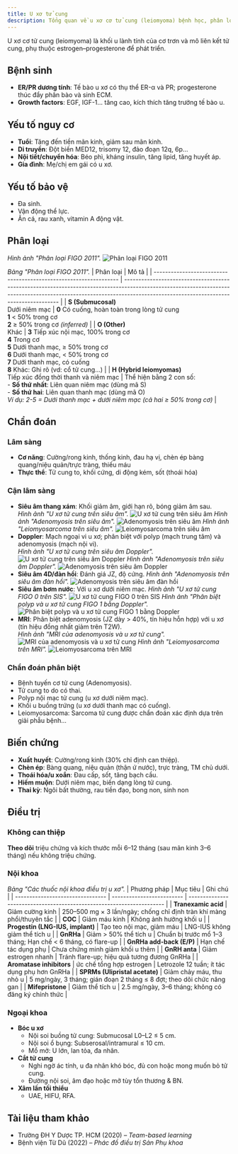 ```yaml
---
title: U xơ tử cung
description: Tổng quan về u xơ cơ tử cung (leiomyoma) bệnh học, phân loại, chẩn đoán và điều trị nội – ngoại khoa.
---
```


U xơ cơ tử cung (leiomyoma) là khối u lành tính của cơ trơn và mô liên kết tử cung, phụ thuộc estrogen–progesterone để phát triển.

## Bệnh sinh

- **ER/PR dương tính**: Tế bào u xơ có thụ thể ER-α và PR; progesterone thúc đẩy phân bào và sinh ECM.
- **Growth factors**: EGF, IGF-1... tăng cao, kích thích tăng trưởng tế bào u.

## Yếu tố nguy cơ

- **Tuổi**: Tăng đến tiền mãn kinh, giảm sau mãn kinh.
- **Di truyền**: Đột biến MED12, trisomy 12, đảo đoạn 12q, 6p...
- **Nội tiết/chuyển hóa**: Béo phì, kháng insulin, tăng lipid, tăng huyết áp.
- **Gia đình**: Mẹ/chị em gái có u xơ.

## Yếu tố bảo vệ

- Đa sinh.
- Vận động thể lực.
- Ăn cá, rau xanh, vitamin A động vật.

## Phân loại

_Hình ảnh "Phân loại FIGO 2011"._
![Phân loại FIGO 2011](./_images/phan-loai-u-xo-tu-cung-figo-2011.jpg)

_Bảng "Phân loại FIGO 2011"._
| Phân loại | Mô tả |
| ----------------------------------------------------------------- | ------------------------------------------------------------------------------------------------------------------------------------------------------------------------------------------------------------------- |
| **S (Submucosal)**<br>Dưới niêm mạc | **0** Có cuống, hoàn toàn trong lòng tử cung<br>**1** < 50% trong cơ<br>**2** ≥ 50% trong cơ _(inferred)_ |
| **O (Other)**<br>Khác | **3** Tiếp xúc nội mạc, 100% trong cơ<br>**4** Trong cơ<br>**5** Dưới thanh mạc, ≥ 50% trong cơ<br>**6** Dưới thanh mạc, < 50% trong cơ<br>**7** Dưới thanh mạc, có cuống<br>**8** Khác: Ghi rõ (vd: cổ tử cung...) |
| **H (Hybrid leiomyomas)**<br>Tiếp xúc đồng thời thanh và niêm mạc | Thể hiện bằng 2 con số:<br>- **Số thứ nhất**: Liên quan niêm mạc (dùng mã S)<br>- **Số thứ hai**: Liên quan thanh mạc (dùng mã O)<br>_Ví dụ: 2-5 = Dưới thanh mạc + dưới niêm mạc (cả hai ≥ 50% trong cơ)_ |

## Chẩn đoán

### Lâm sàng

- **Cơ năng**: Cường/rong kinh, thống kinh, đau hạ vị, chèn ép bàng quang/niệu quản/trực tràng, thiếu máu
- **Thực thể**: Tử cung to, khối cứng, di động kém, sốt (thoái hóa)

### Cận lâm sàng

- **Siêu âm thang xám**: Khối giảm âm, giới hạn rõ, bóng giảm âm sau.<br>
  _Hình ảnh "U xơ tử cung trên siêu âm"._
  ![U xơ tử cung trên siêu âm](./_images/u-xo-tu-cung-tren-sieu-am.png)
  _Hình ảnh "Adenomyosis trên siêu âm"._
  ![Adenomyosis trên siêu âm](./_images/adenomyosis-tren-sieu-am.png)
  _Hình ảnh "Leiomyosarcoma trên siêu âm"._
  ![Leiomyosarcoma trên siêu âm](./_images/leiomyosarcoma-tren-sieu-am.png)
- **Doppler**: Mạch ngoại vi u xơ; phân biệt với polyp (mạch trung tâm) và adenomyosis (mạch nội vi).<br>
  _Hình ảnh "U xơ tử cung trên siêu âm Doppler"._
  ![U xơ tử cung trên siêu âm Doppler](./_images/u-xo-tu-cung-tren-sieu-am-doppler.png)
  _Hình ảnh "Adenomyosis trên siêu âm Doppler"._
  ![Adenomyosis trên siêu âm Doppler](./_images/adenomyosis-tren-sieu-am-doppler.png)
- **Siêu âm 4D/đàn hồi**: Đánh giá JZ, độ cứng.
  _Hình ảnh "Adenomyosis trên siêu âm đàn hồi"._
  ![Adenomyosis trên siêu âm đàn hồi](./_images/adenomyosis-tren-sieu-am-dan-hoi.png)
- **Siêu âm bơm nước**: Với u xơ dưới niêm mạc.
  _Hình ảnh "U xơ tử cung FIGO 0 trên SIS"._
  ![U xơ tử cung FIGO 0 trên SIS](./_images/u-xo-tu-cung-figo-0-qua-sis.png)
  _Hình ảnh "Phân biệt polyp và u xơ tử cung FIGO 1 bằng Doppler"._
  ![Phân biệt polyp và u xơ tử cung FIGO 1 bằng Doppler](./_images/phan-biet-polyp-va-u-xo-tu-cung-figo-1-bang-doppler.png)
- **MRI**: Phân biệt adenomyosis (JZ dày > 40%, tín hiệu hỗn hợp) với u xơ (tín hiệu đồng nhất giảm trên T2W).<br>
  _Hình ảnh "MRI của adenomyosis và u xơ tử cung"._
  ![MRI của adenomyosis và u xơ tử cung](./_images/adenomyosis-u-xo-tu-cung-tren-mri.png)
  _Hình ảnh "Leiomyosarcoma trên MRI"._
  ![Leiomyosarcoma trên MRI](./_images/leiomyosarcoma-tren-mri.png)

### Chẩn đoán phân biệt

- Bệnh tuyến cơ tử cung (Adenomyosis).
- Tử cung to do có thai.
- Polyp nội mạc tử cung (u xơ dưới niêm mạc).
- Khối u buồng trứng (u xơ dưới thanh mạc có cuống).
- Leiomyosarcoma: Sarcoma tử cung được chẩn đoán xác định dựa trên giải phẫu bệnh...

## Biến chứng

- **Xuất huyết**: Cường/rong kinh (30% chỉ định can thiệp).
- **Chèn ép**: Bàng quang, niệu quản (thận ứ nước), trực tràng, TM chủ dưới.
- **Thoái hóa/u xoắn**: Đau cấp, sốt, tăng bạch cầu.
- **Hiếm muộn**: Dưới niêm mạc, biến dạng lòng tử cung.
- **Thai kỳ**: Ngôi bất thường, rau tiền đạo, bong non, sinh non

## Điều trị

### Không can thiệp

**Theo dõi** triệu chứng và kích thước mỗi 6–12 tháng (sau mãn kinh 3–6 tháng) nếu không triệu chứng.

### Nội khoa

_Bảng "Các thuốc nội khoa điều trị u xơ"._
| Phương pháp | Mục tiêu | Ghi chú |
| -------------------------------- | ------------------------- | --------------------------------------------------------------------- |
| **Tranexamic acid** | Giảm cường kinh | 250–500 mg × 3 lần/ngày; chống chỉ định tràn khí màng phổi/thuyên tắc |
| **COC** | Giảm máu kinh | Không ảnh hưởng khối u |
| **Progestin (LNG-IUS, implant)** | Tạo teo nội mạc, giảm máu | LNG-IUS không giảm thể tích u |
| **GnRHa** | Giảm > 50% thể tích u | Chuẩn bị trước mổ 1–3 tháng; Hạn chế < 6 tháng, có flare-up |
| **GnRHa add-back (E/P)** | Hạn chế tác dụng phụ | Chưa chứng minh giảm khối u thêm |
| **GnRH anta** | Giảm estrogen nhanh | Tránh flare-up; hiệu quả tương đương GnRHa |
| **Aromatase inhibitors** | ức chế tổng hợp estrogen | Letrozole 12 tuần; ít tác dụng phụ hơn GnRHa |
| **SPRMs (Ulipristal acetate)** | Giảm chảy máu, thu nhỏ u | 5 mg/ngày, 3 tháng; gián đoạn 2 tháng ≤ 8 đợt; theo dõi chức năng gan |
| **Mifepristone** | Giảm thể tích u | 2.5 mg/ngày, 3–6 tháng; không có đăng ký chính thức |

### Ngoại khoa

- **Bóc u xơ**
  - Nội soi buồng tử cung: Submucosal L0–L2 ≤ 5 cm.
  - Nội soi ổ bụng: Subserosal/intramural ≤ 10 cm.
  - Mổ mở: U lớn, lan tỏa, đa nhân.
- **Cắt tử cung**
  - Nghi ngờ ác tính, u đa nhân khó bóc, đủ con hoặc mong muốn bỏ tử cung.
  - Đường nội soi, âm đạo hoặc mở tùy tổn thương & BN.
- **Xâm lấn tối thiểu**
  - UAE, HIFU, RFA.

## Tài liệu tham khảo

- Trường ĐH Y Dược TP. HCM (2020) – _Team-based learning_
- Bệnh viện Từ Dũ (2022) – _Phác đồ điều trị Sản Phụ khoa_
